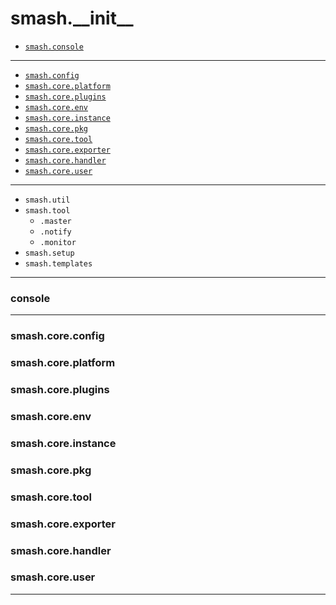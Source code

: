 # smash.\_\_init__

- [`smash.console`](#console)


---
- [`smash.config`](#smashconfigtree)
- [`smash.core.platform`](#smashcoreplatform)
- [`smash.core.plugins`](#smashcoreplugins)
- [`smash.core.env`](#smashcoreenv)
- [`smash.core.instance`](#smashcoreinstance)
- [`smash.core.pkg`](#smashcorepkg)
- [`smash.core.tool`](#smashcoretool)
- [`smash.core.exporter`](#smashcoreexporter)
- [`smash.core.handler`](#smashcorehandler)
- [`smash.core.user`](#smashcoreuser)


---
- `smash.util`
- `smash.tool`
    - `.master`
    - `.notify`
    - `.monitor`
- `smash.setup`
- `smash.templates`

---
### console


---
### smash.core.config

### smash.core.platform

### smash.core.plugins

### smash.core.env

### smash.core.instance

### smash.core.pkg

### smash.core.tool

### smash.core.exporter

### smash.core.handler

### smash.core.user


---
